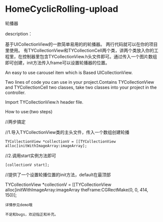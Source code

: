 # HomeCyclicRolling-upload
轮播器


description：

基于UICollectionView的一款简单易用的的轮播器。
两行代码就可以在你的项目里使用。
有TYCollectionView和TYCollectionCell两个类，讲两个类放入你的工程里，在控制器里包含TYCollectionView.h头文件即可。通过传入一个图片数组即可创建，init方法传入frame可以设置轮播器的位置。

An easy to use carousel item which is Based UICollectionView.

Two lines of code you can use in your project.Contains TYCollectionView and TYCollectionCell two classes, take two classes into your project in the controller.

Import TYCollectionView.h header file.


How to use:(two steps)

//两步搞定

//1.导入TYCollectionView类的主头文件，传入一个数组创建轮播

    TYCollectionView *collectionV = [[TYCollectionView alloc]initWithImageArray:imageArray];
    
//2.调用start实例方法即可
    
    [collectionV start];
    
//提供了一个设置轮播位置的init方法，default在最顶部


 TYCollectionView *collectionV = [[TYCollectionView alloc]initWithImageArray:imageArray theFrame:CGRectMake(0, 0, 414, 150)];

    
    详情参见demo哦
    
    不足和bugs，欢迎指正和补充。
